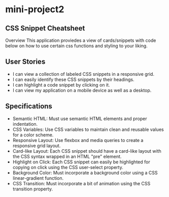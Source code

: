 # mini-project2

## CSS Snippet Cheatsheet
Overview
This application proviedes a view of cards/snippets with code below on how to use certain css functions and styling to your liking. 

## User Stories
- I can view a collection of labeled CSS snippets in a responsive grid.
- I can easily identify these CSS snippets by their headings.
- I can highlight a code snippet by clicking on it.
- I can view my application on a mobile device as well as a desktop.

## Specifications
- Semantic HTML: Must use semantic HTML elements and proper indentation.
- CSS Variables: Use CSS variables to maintain clean and reusable values for a color scheme.
- Responsive Layout: Use flexbox and media queries to create a responsive grid layout.
- Card-like Layout: Each CSS snippet should have a card-like layout with the CSS syntax wrapped in an HTML "pre" element.
- Highlight on Click: Each CSS snippet can easily be highlighted for copying on click using the CSS user-select property.
- Background Color: Must incorporate a background color using a CSS linear-gradient function.
- CSS Transition: Must incorporate a bit of animation using the CSS transition property.
